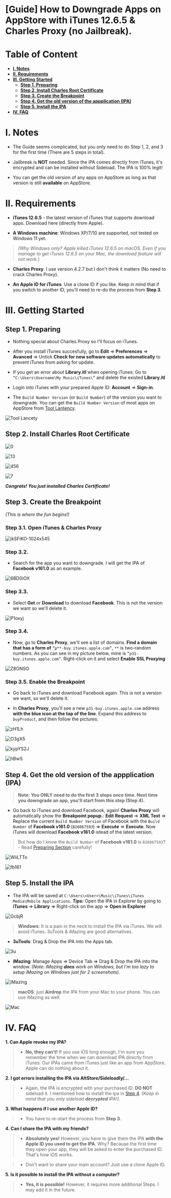 # [Guide] How to Downgrade Apps on AppStore with iTunes 12.6.5 & Charles Proxy (no Jailbreak).

# Table of Content

* [**I. Notes**](#i-notes)
* [**II. Requirements**](#ii-requirements)
* [**III. Getting Started**](#iii-getting-started)
   * [**Step 1. Preparing**](#step-1-preparing)
   * [**Step 2. Install Charles Root Certificate**](#step-2-install-charles-root-certificate)
   * [**Step 3. Create the Breakpoint**](#step-3-create-the-breakpoint)
   * [**Step 4. Get the old version of the appplication (IPA)**](#step-4-get-the-old-version-of-the-appplication-ipa)
   * [**Step 5. Install the IPA**](#step-5-install-the-ipa)
* [**IV. FAQ**](#iv-faq)


# I. Notes

- The Guide seems complicated, but you only need to do Step 1, 2, and 3 for the first time (There are 5 steps in total).

- Jailbreak is **NOT** needed. Since the iPA comes directly from iTunes, it's encrypted and can be installed without Sideload. The IPA is 100% legit!

- You can get the old version of any apps on AppStore as long as that version is still **available** on AppStore.


# II. Requirements

- **iTunes 12.6.5** - the latest version of iTunes that supports download apps. Download here (directly from Apple).

- **A Windows machine**: Windows XP/7/10 are supported, not tested on Windows 11 yet.
 
> _(Why Windows only? Apple killed iTunes 12.6.5 on macOS. Even if you manage to get iTunes 12.6.5 on your Mac, the download feature will not work.)_

- **Charles Proxy**. I use version 4.2.7 but I don't think it matters (No need to crack Charles Proxy).

- **An Apple ID for iTunes**. Use a clone ID if you like. Keep in mind that if you switch to another ID, you'll need to re-do the process from **Step 3**.


# III. Getting Started

## Step 1. Preparing

- Nothing special about Charles Proxy so I'll focus on iTunes. 

- After you install iTunes succesfully, go to **Edit** => **Preferences** => **Avanced** => Untick **Check for new software updates automatically** to prevent iTunes from asking for update.

- If you get an error about **Library.itl** when opening iTunes: Go to `“C:\Users\Username\My Music\iTunes\”` and delete the existed **Library.itl**

- Login into iTunes with your prepared Apple ID: **Account** => **Sign-in**.

- The `Build Number Version` (or `Build Number`) of the version you want to downgrade. You can get the `Build Number Version` of most apps on AppStore from [Tool Lantency](https://tools.lancely.tech/apple/app-search).

![Tool Lancety](https://raw.githubusercontent.com/qnblackcat/How-to-Downgrade-apps-on-AppStore-with-iTunes-and-Charles-Proxy/main/Screenshots/IMG_1823.PNG)



## Step 2. Install Charles Root Certificate

![0](https://raw.githubusercontent.com/qnblackcat/How-to-Downgrade-apps-on-AppStore-with-iTunes-and-Charles-Proxy/main/Screenshots/0.png)

![13](https://raw.githubusercontent.com/qnblackcat/How-to-Downgrade-apps-on-AppStore-with-iTunes-and-Charles-Proxy/main/Screenshots/13.png)

![456](https://raw.githubusercontent.com/qnblackcat/How-to-Downgrade-apps-on-AppStore-with-iTunes-and-Charles-Proxy/main/Screenshots/456.png)

![7](https://raw.githubusercontent.com/qnblackcat/How-to-Downgrade-apps-on-AppStore-with-iTunes-and-Charles-Proxy/main/Screenshots/7.png)

_**Congrats! You just installed Charles Certificate!**_



## Step 3. Create the Breakpoint

_(This is where the fun begins!)_

### Step 3.1. Open iTunes & Charles Proxy

![ikSFiKO-1024x545](https://raw.githubusercontent.com/qnblackcat/How-to-Downgrade-apps-on-AppStore-with-iTunes-and-Charles-Proxy/main/Screenshots/ikSFiKO-1024x545.jpg)


### Step 3.2. 

- Search for the app you want to downgrade. I will get the IPA of **Facebook v161.0** as an example.

![6BD0iOX](https://raw.githubusercontent.com/qnblackcat/How-to-Downgrade-apps-on-AppStore-with-iTunes-and-Charles-Proxy/main/Screenshots/6BD0iOX.png) 


### Step 3.3. 

- Select **Get** or **Download** to download **Facebook**. This is not the version we want so we'll delete it.

![P1oxyj](https://raw.githubusercontent.com/qnblackcat/How-to-Downgrade-apps-on-AppStore-with-iTunes-and-Charles-Proxy/main/Screenshots/P1oxyj.png)


### Step 3.4. 

- Now, go to **Charles Proxy**, we'll see a list of domains. **Find a domain that has a form of** `“p**-buy.itunes.apple.com”`, `**` is two-random numbers. As you can see in my picture below, mine is `“p31-buy.itunes.apple.com”`. Right-click on it and select **Enable SSL Proxying**

![Z8ONSO](https://raw.githubusercontent.com/qnblackcat/How-to-Downgrade-apps-on-AppStore-with-iTunes-and-Charles-Proxy/main/Screenshots/Z8wONSO-1024x546.jpg)


### Step 3.5. Enable the Breakpoint

- Go back to iTunes and download Facebook again. This is not a version we want, so we'll delete it.

- In **Charles Proxy**, you'll see a new `p31-buy.itunes.apple.com` address **with the blue icon at the top of the line**. Expand this address to `buyProduct`, and then follow the pictures:

![zH1Lh](https://raw.githubusercontent.com/qnblackcat/How-to-Downgrade-apps-on-AppStore-with-iTunes-and-Charles-Proxy/main/Screenshots/zH1LhHX-1024x548.png)

![O3gX5](https://raw.githubusercontent.com/qnblackcat/How-to-Downgrade-apps-on-AppStore-with-iTunes-and-Charles-Proxy/main/Screenshots/O3gX5aL.png)

![kypYS2J](https://raw.githubusercontent.com/qnblackcat/How-to-Downgrade-apps-on-AppStore-with-iTunes-and-Charles-Proxy/main/Screenshots/kypYS2J.png)

![hBwS](https://raw.githubusercontent.com/qnblackcat/How-to-Downgrade-apps-on-AppStore-with-iTunes-and-Charles-Proxy/main/Screenshots/hBwSXT7.png)



## Step 4. Get the old version of the appplication (IPA)

> **Note: You ONLY need to do the first 3 steps once time. Next time you downgrade an app, you'll start from this step (Step 4).**

- Go back to iTunes and download Facebook, again! **Charles Proxy** will automatically show the **Breakpoint popup.**: **Edit Request** => **XML Text** => Replace the current `Build Number Version` of Facebook with the `Build Number` of **Facebook v161.0** (`826067593`) => **Execute** => **Execute**. Now iTunes will download **Facebook v161.0** istead of the latest version.
 
> But how do I know the `Build Number` of **Facebook v161.0** is `826067593`? - Read [Preparing Section](#preparing) carefully!

![WiiLTTo](https://raw.githubusercontent.com/qnblackcat/How-to-Downgrade-apps-on-AppStore-with-iTunes-and-Charles-Proxy/main/Screenshots/WiiLTTo.png)

![fb161](https://raw.githubusercontent.com/qnblackcat/How-to-Downgrade-apps-on-AppStore-with-iTunes-and-Charles-Proxy/main/Screenshots/qv0mzsp.png)



## Step 5. Install the IPA

- The IPA will be saved at ```C:\Users\<User>\Music\iTunes\iTunes Media\Mobile Applications```. _**Tips:**_ Open the IPA in Explorer by going to **iTunes** => **Library** => Right-click on the app => **Open in Explorer**

![GcbjR](https://raw.githubusercontent.com/qnblackcat/How-to-Downgrade-apps-on-AppStore-with-iTunes-and-Charles-Proxy/main/Screenshots/GcbjRwn.png)

> **Windows**: It is a pain in the neck to install the IPA via iTunes. We will avoid iTunes. 3uTools & iMazing are good alternatives.

- **3uTools**: Drag & Drop the IPA into the Apps tab.

![3u](https://raw.githubusercontent.com/qnblackcat/How-to-Downgrade-apps-on-AppStore-with-iTunes-and-Charles-Proxy/main/Screenshots/1534755814062064808.gif)

- **iMazing**: Manage Apps => Device Tab => Drag & Drop the IPA into the window. _(Note: iMazing **does** work on Windows, but I'm too lazy to setup iMazing on Windows just for 2 screenshots)._

![iMazing](https://raw.githubusercontent.com/qnblackcat/How-to-Downgrade-apps-on-AppStore-with-iTunes-and-Charles-Proxy/main/Screenshots/IMG_1832.PNG)

> **macOS**: just **Airdrop** the IPA from your Mac to your phone. You can use iMazing as well.

![Mac](https://raw.githubusercontent.com/qnblackcat/How-to-Downgrade-apps-on-AppStore-with-iTunes-and-Charles-Proxy/main/Screenshots/Screen%20Shot%202021-09-20%20at%2009.22.02.png)



# IV. FAQ

**1. Can Apple revoke my IPA?**

> - **No, they can't!** If you use iOS long enough, I'm sure you remember the time when we can download IPA directly from iTunes. Our IPAs came from iTunes just like an app from AppStore. Apple can do nothing about it.

**2. I got errors installing the IPA via AltStore/Sideloadly/...**

> - Again, the IPA is encrypted with your purchased ID. **DO NOT** sideload it. I mentioned how to install the ipa in [Step 4](#installipa). _(Keep in mind that you only sideload **decrypted** IPA!)._

**3. What happens if I use another Apple ID?**

> - You have to re-start the process from **Step 3**.

**4. Can I share the IPA with my friends?**

> - **Absolutely yes!** However, you have to give them the IPA **with the Apple ID you used to get the IPA**. Why? Because the first time they open your app, they will be asked to enter the purchased ID. That's how iOS works.

> - Don't want to share your main account? Just use a clone Apple ID.

**5. Is it possible to install the IPA without a computer?**

> - **Yes, it is possible!** However, it requires more additional Steps. I may add it in the future. 
